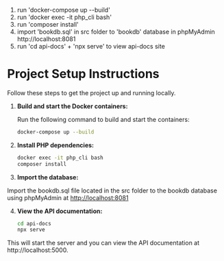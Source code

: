 1. run 'docker-compose up --build'
2. run 'docker exec -it php_cli bash'
3. run 'composer install'
4. import 'bookdb.sql' in src folder to 'bookdb' database in phpMyAdmin http://localhost:8081
5. run 'cd api-docs' + 'npx serve' to view api-docs site   


# Project Setup Instructions

Follow these steps to get the project up and running locally.

1. **Build and start the Docker containers:**

   Run the following command to build and start the containers:

   ```bash
   docker-compose up --build

2. **Install PHP dependencies:**

   ```bash
   docker exec -it php_cli bash
   composer install

3. **Import the database:**

Import the bookdb.sql file located in the src folder to the bookdb database using phpMyAdmin at [http://localhost:8081](http://localhost:8081)


4. **View the API documentation:**

   ```bash
   cd api-docs
   npx serve
   
This will start the server and you can view the API documentation at http://localhost:5000.
